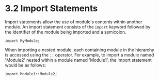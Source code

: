 # 3.2 Import Statements
Import statements allow the use of module's contents within another module. An import statement consists of the `import` keyword followed by the identifier of the module being imported and a semicolon.

```tweety
import MyModule;
```

When importing a nested module, each containing module in the hierarchy is accessed using the `::` operator. For example, to import a module named 'Module2' nested within a module named 'Module1', the import statement would be as follows:

```tweety
import Module1::Module2;
```